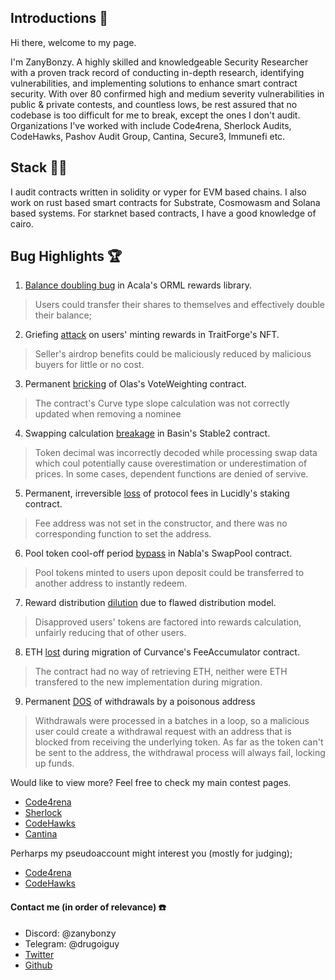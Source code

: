## Introductions 👋

Hi there, welcome to my page. 

I'm ZanyBonzy. A highly skilled and knowledgeable Security Researcher with a proven track record of conducting in-depth research, identifying vulnerabilities, and implementing solutions to enhance smart contract security. With over 80 confirmed high and medium severity vulnerabilities in public & private contests, and countless lows, be rest assured that no codebase is too difficult for me to break, except the ones I don't audit.
Organizations I've worked with include Code4rena, Sherlock Audits, CodeHawks, Pashov Audit Group, Cantina, Secure3, Immunefi etc.

## Stack 👨‍💻

I audit contracts written in solidity or vyper for EVM based chains. I also work on rust based smart contracts for Substrate, Cosmowasm and Solana based systems. For starknet based contracts, I have a good knowledge of cairo.

## Bug Highlights 🏆

1. [Balance doubling bug](https://github.com/code-423n4/2024-03-acala-findings/issues/16) in Acala's ORML rewards library.
  
  > Users could transfer their shares to themselves and effectively double their balance;

2. Griefing [attack](https://github.com/code-423n4/2024-07-traitforge-findings/issues/227) on users' minting rewards in TraitForge's NFT.
  
  > Seller's airdrop benefits could be maliciously reduced by malicious buyers for little or no cost.

3. Permanent [bricking](https://github.com/code-423n4/2024-05-olas-findings/issues/78) of Olas's VoteWeighting contract.

  > The contract's Curve type slope calculation was not correctly updated when removing a nominee

4. Swapping calculation [breakage](https://github.com/code-423n4/2024-07-basin-findings/issues/17) in Basin's Stable2 contract.
	
 > Token decimal was incorrectly decoded while processing swap data which coul potentially cause overestimation or underestimation of prices. In some cases, dependent functions are denied of servive.

5. Permanent, irreversible [loss](https://github.com/pashov/audits/blob/master/team/md/Lucidly-security-review-June.md#c-01-fees-will-always-be-sent-to-address0) of protocol fees in Lucidly's staking contract.
	
 > Fee address was not set in the constructor, and there was no corresponding function to set the address.

6. Pool token cool-off period [bypass](https://github.com/pashov/audits/blob/master/team/md/Nabla-security-review.md#h-01-cool-off-period-for-deposits-in-swap-pools-can-be-bypassed) in Nabla's SwapPool contract. 
	
 > Pool tokens minted to users upon deposit could be transferred to another address to instantly redeem.

7. Reward distribution [dilution](https://github.com/code-423n4/2024-02-althea-liquid-infrastructure-findings/issues/61) due to flawed distribution model.

 > Disapproved users' tokens are factored into rewards calculation, unfairly reducing that of other users.

8. ETH [lost](
https://cantina.xyz/code/ac757733-81a4-43c7-8f49-17c5b135cdff/findings/540) during migration of Curvance's FeeAccumulator contract.

 > The contract had no way of retrieving ETH, neither were ETH transfered to the new implementation during migration.

9. Permanent [DOS](https://github.com/code-423n4/2024-04-noya-findings/issues/961) of withdrawals by a poisonous address

 > Withdrawals were processed in a batches in a loop, so a malicious user could create a withdrawal request with an address that is blocked from receiving the underlying token. As far as the token can't be sent to the address, the withdrawal process will always fail, locking up funds. 
 


Would like to view more?  Feel free to check my main contest pages.

- [Code4rena](https://code4rena.com/@ZanyBonzy)
- [Sherlock](https://audits.sherlock.xyz/watson/ZanyBonzy)
- [CodeHawks](https://codehawks.cyfrin.io/profile/clk9uu45r0000js08lnm9zbez)
- [Cantina](https://cantina.xyz/u/ZanyBonzy)

Perharps my pseudoaccount might interest you (mostly for judging);

- [Code4rena](https://code4rena.com/@inh3l)
- [CodeHawks](https://codehawks.cyfrin.io/profile/cluz81f0t0000tt2dk8pq7hzz)

#### Contact me (in order of relevance) ☎️
- Discord: @zanybonzy
- Telegram: @drugoiguy
- [Twitter](http://twitter.com/zanybonzy)
- [Github](https://github.com/zanybonzy)
